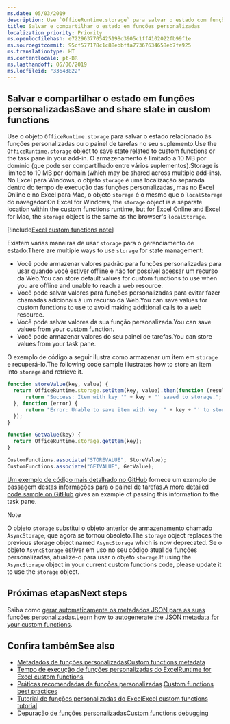 ```yaml
---
ms.date: 05/03/2019
description: Use `OfficeRuntime.storage` para salvar o estado com funções personalizadas.
title: Salvar e compartilhar o estado em funções personalizadas
localization_priority: Priority
ms.openlocfilehash: e7229637705425198d3905c1ff4102022fb99f1e
ms.sourcegitcommit: 95cf577178c1c88ebbffa77367634658eb7fe925
ms.translationtype: HT
ms.contentlocale: pt-BR
ms.lasthandoff: 05/06/2019
ms.locfileid: "33643822"
---
```

## <a name="save-and-share-state-in-custom-functions"></a><span data-ttu-id="0645f-103">Salvar e compartilhar o estado em funções personalizadas</span><span class="sxs-lookup"><span data-stu-id="0645f-103">Save and share state in custom functions</span></span>

<span data-ttu-id="0645f-104">Use o objeto `OfficeRuntime.storage` para salvar o estado relacionado às funções personalizadas ou o painel de tarefas no seu suplemento.</span><span class="sxs-lookup"><span data-stu-id="0645f-104">Use the `OfficeRuntime.storage` object to save state related to custom functions or the task pane in your add-in.</span></span> <span data-ttu-id="0645f-105">O armazenamento é limitado a 10 MB por domínio (que pode ser compartilhado entre vários suplementos).</span><span class="sxs-lookup"><span data-stu-id="0645f-105">Storage is limited to 10 MB per domain (which may be shared across multiple add-ins).</span></span> <span data-ttu-id="0645f-106">No Excel para Windows, o objeto `storage` é uma localização separada dentro do tempo de execução das funções personalizadas, mas no Excel Online e no Excel para Mac, o objeto `storage` é o mesmo que o `localStorage` do navegador.</span><span class="sxs-lookup"><span data-stu-id="0645f-106">On Excel for Windows, the `storage` object is a separate location within the custom functions runtime, but for Excel Online and Excel for Mac, the `storage` object is the same as the browser's `localStorage`.</span></span>

[!include[Excel custom functions note](../includes/excel-custom-functions-note.md)]

<span data-ttu-id="0645f-107">Existem várias maneiras de usar `storage` para o gerenciamento de estado:</span><span class="sxs-lookup"><span data-stu-id="0645f-107">There are multiple ways to use `storage` for state management:</span></span>

- <span data-ttu-id="0645f-108">Você pode armazenar valores padrão para funções personalizadas para usar quando você estiver offline e não for possível acessar um recurso da Web.</span><span class="sxs-lookup"><span data-stu-id="0645f-108">You can store default values for custom functions to use when you are offline and unable to reach a web resource.</span></span>
- <span data-ttu-id="0645f-109">Você pode salvar valores para funções personalizadas para evitar fazer chamadas adicionais à um recurso da Web.</span><span class="sxs-lookup"><span data-stu-id="0645f-109">You can save values for custom functions to use to avoid making additional calls to a web resource.</span></span>
- <span data-ttu-id="0645f-110">Você pode salvar valores da sua função personalizada.</span><span class="sxs-lookup"><span data-stu-id="0645f-110">You can save values from your custom function.</span></span>
- <span data-ttu-id="0645f-111">Você pode armazenar valores do seu painel de tarefas.</span><span class="sxs-lookup"><span data-stu-id="0645f-111">You can store values from your task pane.</span></span>

<span data-ttu-id="0645f-112">O exemplo de código a seguir ilustra como armazenar um item em `storage` e recuperá-lo.</span><span class="sxs-lookup"><span data-stu-id="0645f-112">The following code sample illustrates how to store an item into `storage` and retrieve it.</span></span>

```js
function storeValue(key, value) {
  return OfficeRuntime.storage.setItem(key, value).then(function (result) {
      return "Success: Item with key '" + key + "' saved to storage.";
  }, function (error) {
      return "Error: Unable to save item with key '" + key + "' to storage. " + error;
  });
}

function GetValue(key) {
  return OfficeRuntime.storage.getItem(key);
}

CustomFunctions.associate("STOREVALUE", StoreValue);
CustomFunctions.associate("GETVALUE", GetValue);
```

<span data-ttu-id="0645f-113">[Um exemplo de código mais detalhado no GitHub](https://github.com/OfficeDev/PnP-OfficeAddins/tree/master/Excel-custom-functions/AsyncStorage) fornece um exemplo de passagem destas informações para o painel de tarefas.</span><span class="sxs-lookup"><span data-stu-id="0645f-113">[A more detailed code sample on GitHub](https://github.com/OfficeDev/PnP-OfficeAddins/tree/master/Excel-custom-functions/AsyncStorage) gives an example of passing this information to the task pane.</span></span>

>[!NOTE]
> <span data-ttu-id="0645f-114">O objeto `storage` substitui o objeto anterior de armazenamento chamado `AsyncStorage`, que agora se tornou obsoleto.</span><span class="sxs-lookup"><span data-stu-id="0645f-114">The `storage` object replaces the previous storage object named `AsyncStorage` which is now deprecated.</span></span> <span data-ttu-id="0645f-115">Se o objeto `AsyncStorage` estiver em uso no seu código atual de funções personalizadas, atualize-o para usar o objeto `storage`.</span><span class="sxs-lookup"><span data-stu-id="0645f-115">If using the `AsyncStorage` object in your current custom functions code, please update it to use the `storage` object.</span></span>

## <a name="next-steps"></a><span data-ttu-id="0645f-116">Próximas etapas</span><span class="sxs-lookup"><span data-stu-id="0645f-116">Next steps</span></span>
<span data-ttu-id="0645f-117">Saiba como [gerar automaticamente os metadados JSON para as suas funções personalizadas](custom-functions-json-autogeneration.md).</span><span class="sxs-lookup"><span data-stu-id="0645f-117">Learn how to [autogenerate the JSON metadata for your custom functions](custom-functions-json-autogeneration.md).</span></span> 

## <a name="see-also"></a><span data-ttu-id="0645f-118">Confira também</span><span class="sxs-lookup"><span data-stu-id="0645f-118">See also</span></span>

* [<span data-ttu-id="0645f-119">Metadados de funções personalizadas</span><span class="sxs-lookup"><span data-stu-id="0645f-119">Custom functions metadata</span></span>](custom-functions-json.md)
* [<span data-ttu-id="0645f-120">Tempo de execução de funções personalizadas do Excel</span><span class="sxs-lookup"><span data-stu-id="0645f-120">Runtime for Excel custom functions</span></span>](custom-functions-runtime.md)
* <span data-ttu-id="0645f-121">[Práticas recomendadas de funções personalizadas](custom-functions-best-practices.md).</span><span class="sxs-lookup"><span data-stu-id="0645f-121">[Custom functions best practices](custom-functions-best-practices.md)</span></span>
* [<span data-ttu-id="0645f-122">Tutorial de funções personalizadas do Excel</span><span class="sxs-lookup"><span data-stu-id="0645f-122">Excel custom functions tutorial</span></span>](../tutorials/excel-tutorial-create-custom-functions.md)
* [<span data-ttu-id="0645f-123">Depuração de funções personalizadas</span><span class="sxs-lookup"><span data-stu-id="0645f-123">Custom functions debugging</span></span>](custom-functions-debugging.md)
